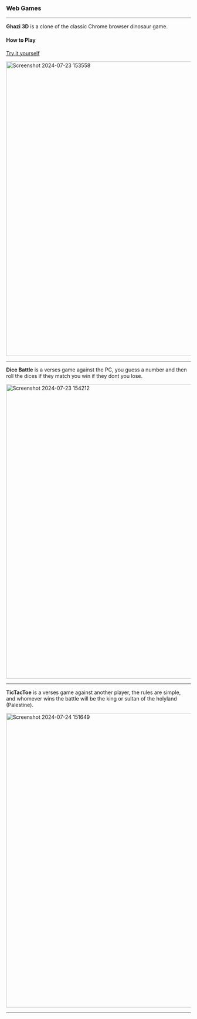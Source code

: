 ### Web Games
***

**Ghazi 3D** is a clone of the classic Chrome browser dinosaur game.

#### How to Play
[Try it yourself](https://editor.p5js.org/YasiFaizi/full/X0XSln-dA)

<img src="https://github.com/user-attachments/assets/99c74d98-ff55-4c66-9ebb-8d5eb48f22b8" alt="Screenshot 2024-07-23 153558" width="800"/>

***

**Dice Battle** is a verses game against the PC, you guess a number and then roll the dices if they match you win if they dont you lose.

<img src="https://github.com/user-attachments/assets/c5946452-552a-4e4b-a268-dba0ac49117d" alt="Screenshot 2024-07-23 154212" width="800"/>

***

**TicTacToe** is a verses game against another player, the rules are simple, and whomever wins the battle will be the king or sultan of the holyland (Palestine).

<img src="https://github.com/user-attachments/assets/763cc0ef-ed2f-44c5-92c5-9fb9e5295646" alt="Screenshot 2024-07-24 151649" width="800">

***
